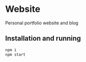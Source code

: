 # Website

Personal portfolio website and blog

## Installation and running

```sh
npm i
npm start
```
